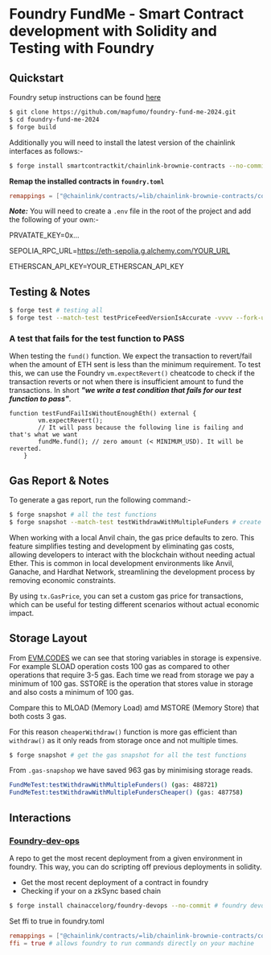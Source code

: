 # Foundry FundMe - Smart Contract development with Solidity and Testing with Foundry

## Quickstart

Foundry setup instructions can be found [here](https://book.getfoundry.sh/getting-started/installation.html)

```bash
$ git clone https://github.com/mapfumo/foundry-fund-me-2024.git
$ cd foundry-fund-me-2024
$ forge build
```

Additionally you will need to install the latest version of the chainlink interfaces as follows:-

```bash
$ forge install smartcontractkit/chainlink-brownie-contracts --no-commit # chainlink interfaces
```

**Remap the installed contracts in `foundry.toml`**

```toml
remappings = ["@chainlink/contracts/=lib/chainlink-brownie-contracts/contracts"]
```

**_Note:_** You will need to create a `.env` file in the root of the project and add the following of your own:-

PRVATATE_KEY=0x...

SEPOLIA_RPC_URL=https://eth-sepolia.g.alchemy.com/YOUR_URL

ETHERSCAN_API_KEY=YOUR_ETHERSCAN_API_KEY

## Testing & Notes

```bash
$ forge test # testing all
$ forge test --match-test testPriceFeedVersionIsAccurate -vvvv --fork-url $SEPOLIA_RPC_URL # testing a specific test function on the sepolia test network. $SEPOLIA_RPC_URL is the url of the test network stored in the .env file which is excluded from the git repo by putting an entry in .gitignore
```

### A test that fails for the test function to PASS

When testing the `fund()` function. We expect the transaction to revert/fail when the amount of ETH sent is less than the minimum requirement. To test this, we can use the Foundry `vm.expectRevert()` cheatcode to check if the transaction reverts or not when there is insufficient amount to fund the transactions. In short **_"we write a test condition that fails for our test function to pass"_**.

```solidity
function testFundFailIsWithoutEnoughEth() external {
        vm.expectRevert();
        // It will pass because the following line is failing and that's what we want
        fundMe.fund(); // zero amount (< MINIMUM_USD). It will be reverted.
    }
```

## Gas Report & Notes

To generate a gas report, run the following command:-

```bash
$ forge snapshot # all the test functions
$ forge snapshot --match-test testWithdrawWithMultipleFunders # create .gas-snapshot file for a specific test function
```

When working with a local Anvil chain, the gas price defaults to zero. This feature simplifies testing and development by eliminating gas costs, allowing developers to interact with the blockchain without needing actual Ether. This is common in local development environments like Anvil, Ganache, and Hardhat Network, streamlining the development process by removing economic constraints.

By using `tx.GasPrice`, you can set a custom gas price for transactions, which can be useful for testing different scenarios without actual economic impact.

## Storage Layout

From [EVM.CODES](https://www.evm.codes) we can see that storing variables in storage is expensive. For example SLOAD operation costs 100 gas as compared to other operations that require 3-5 gas. Each time we read from storage we pay a minimum of 100 gas. SSTORE is the operation that stores value in storage and also costs a minimum of 100 gas.

Compare this to MLOAD (Memory Load) amd MSTORE (Memory Store) that both costs 3 gas.

For this reason `cheaperWithdraw()` function is more gas efficient than `withdraw()` as it only reads from storage once and not multiple times.

```bash
$ forge snapshot # get the gas snapshot for all the test functions
```

From `.gas-snapshop` we have saved 963 gas by minimising storage reads.

```bash
FundMeTest:testWithdrawWithMultipleFunders() (gas: 488721)
FundMeTest:testWithdrawWithMultipleFundersCheaper() (gas: 487758)
```

## Interactions

### [Foundry-dev-ops](https://github.com/chainaccelorg/foundry-devops)

A repo to get the most recent deployment from a given environment in foundry. This way, you can do scripting off previous deployments in solidity.

- Get the most recent deployment of a contract in foundry
- Checking if your on a zkSync based chain

```bash
$ forge install chainaccelorg/foundry-devops --no-commit # foundry devops
```

Set ffi to true in foundry.toml

```toml
remappings = ["@chainlink/contracts/=lib/chainlink-brownie-contracts/contracts"]
ffi = true # allows foundry to run commands directly on your machine
```
